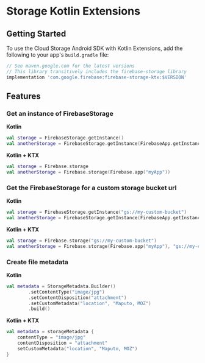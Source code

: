 # Storage Kotlin Extensions

## Getting Started

To use the Cloud Storage Android SDK with Kotlin Extensions, add the following
to your app's `build.gradle` file:

```groovy
// See maven.google.com for the latest versions
// This library transitively includes the firebase-storage library
implementation 'com.google.firebase:firebase-storage-ktx:$VERSION'
```

## Features

### Get an instance of FirebaseStorage

**Kotlin**
```kotlin
val storage = FirebaseStorage.getInstance()
val anotherStorage = FirebaseStorage.getInstance(FirebaseApp.getInstance("myApp"))
```

**Kotlin + KTX**
```kotlin
val storage = Firebase.storage
val anotherStorage = Firebase.storage(Firebase.app("myApp"))
```

### Get the FirebaseStorage for a custom storage bucket url

**Kotlin**
```kotlin
val storage = FirebaseStorage.getInstance("gs://my-custom-bucket")
val anotherStorage = FirebaseStorage.getInstance(FirebaseApp.getInstance("myApp"), "gs://my-custom-bucket")
```

**Kotlin + KTX**
```kotlin
val storage = Firebase.storage("gs://my-custom-bucket")
val anotherStorage = Firebase.storage(Firebase.app("myApp"), "gs://my-custom-bucket")
```

### Create file metadata

**Kotlin**
```kotlin
val metadata = StorageMetadata.Builder()
        .setContentType("image/jpg")
        .setContentDisposition("attachment")
        .setCustomMetadata("location", "Maputo, MOZ")
        .build()
```

**Kotlin + KTX**
```kotlin
val metadata = storageMetadata {
    contentType = "image/jpg"
    contentDisposition = "attachment"
    setCustomMetadata("location", "Maputo, MOZ")
}
```
